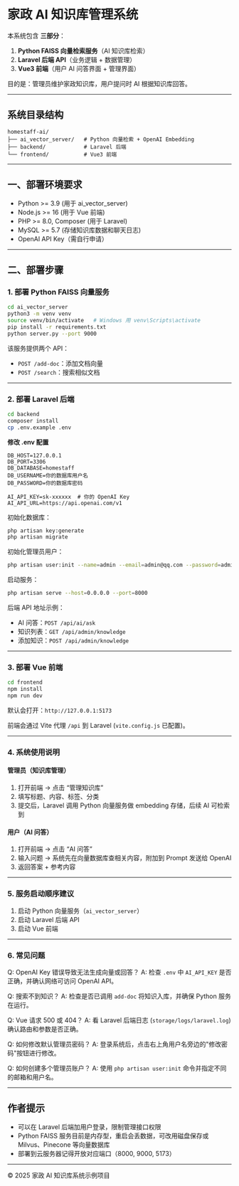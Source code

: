 # 家政 AI 知识库管理系统

本系统包含 **三部分**：
1. **Python FAISS 向量检索服务**（AI 知识库检索）
2. **Laravel 后端 API**（业务逻辑 + 数据管理）
3. **Vue3 前端**（用户 AI 问答界面 + 管理界面）

目的是：管理员维护家政知识库，用户提问时 AI 根据知识库回答。

---

## **系统目录结构**
```
homestaff-ai/
├── ai_vector_server/   # Python 向量检索 + OpenAI Embedding
├── backend/            # Laravel 后端
└── frontend/           # Vue3 前端
```

---

## 一、部署环境要求

- Python >= 3.9 (用于 ai_vector_server)
- Node.js >= 16 (用于 Vue 前端)
- PHP >= 8.0, Composer (用于 Laravel)
- MySQL >= 5.7 (存储知识库数据和聊天日志)
- OpenAI API Key（需自行申请）

---

## 二、部署步骤

### 1. 部署 Python FAISS 向量服务

```bash
cd ai_vector_server
python3 -m venv venv
source venv/bin/activate   # Windows 用 venv\Scripts\activate
pip install -r requirements.txt
python server.py --port 9000
```

该服务提供两个 API：
- `POST /add-doc`：添加文档向量
- `POST /search`：搜索相似文档

---

### 2. 部署 Laravel 后端

```bash
cd backend
composer install
cp .env.example .env
```

**修改 .env 配置**
```env
DB_HOST=127.0.0.1
DB_PORT=3306
DB_DATABASE=homestaff
DB_USERNAME=你的数据库用户名
DB_PASSWORD=你的数据库密码

AI_API_KEY=sk-xxxxxx  # 你的 OpenAI Key
AI_API_URL=https://api.openai.com/v1
```

初始化数据库：
```bash
php artisan key:generate
php artisan migrate
```

初始化管理员用户：
```bash
php artisan user:init --name=admin --email=admin@qq.com --password=admin123
```

启动服务：
```bash
php artisan serve --host=0.0.0.0 --port=8000
```

后端 API 地址示例：
- AI 问答：`POST /api/ai/ask`
- 知识列表：`GET /api/admin/knowledge`
- 添加知识：`POST /api/admin/knowledge`

---

### 3. 部署 Vue 前端

```bash
cd frontend
npm install
npm run dev
```

默认会打开：`http://127.0.0.1:5173`

前端会通过 Vite 代理 `/api` 到 Laravel (`vite.config.js` 已配置)。

---

### 4. 系统使用说明

#### **管理员（知识库管理）**
1. 打开前端 → 点击 “管理知识库”
2. 填写标题、内容、标签、分类
3. 提交后，Laravel 调用 Python 向量服务做 embedding 存储，后续 AI 可检索到

#### **用户（AI 问答）**
1. 打开前端 → 点击 “AI 问答”
2. 输入问题 → 系统先在向量数据库查相关内容，附加到 Prompt 发送给 OpenAI
3. 返回答案 + 参考内容

---

### 5. 服务启动顺序建议
1. 启动 Python 向量服务（`ai_vector_server`）
2. 启动 Laravel 后端 API
3. 启动 Vue 前端

---

### 6. 常见问题
Q: OpenAI Key 错误导致无法生成向量或回答？
A: 检查 `.env` 中 `AI_API_KEY` 是否正确，并确认网络可访问 OpenAI API。

Q: 搜索不到知识？
A: 检查是否已调用 `add-doc` 将知识入库，并确保 Python 服务在运行。

Q: Vue 请求 500 或 404？
A: 看 Laravel 后端日志 (`storage/logs/laravel.log`) 确认路由和参数是否正确。

Q: 如何修改默认管理员密码？
A: 登录系统后，点击右上角用户名旁边的"修改密码"按钮进行修改。

Q: 如何创建多个管理员账户？
A: 使用 `php artisan user:init` 命令并指定不同的邮箱和用户名。

---

## 作者提示
- 可以在 Laravel 后端加用户登录，限制管理接口权限
- Python FAISS 服务目前是内存型，重启会丢数据，可改用磁盘保存或 Milvus、Pinecone 等向量数据库
- 部署到云服务器记得开放对应端口（8000, 9000, 5173）

---

© 2025 家政 AI 知识库系统示例项目
